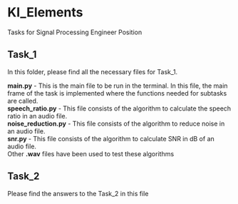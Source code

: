 # KI_Elements
Tasks for Signal Processing Engineer Position

## Task_1
In this folder, please find all the necessary files for Task_1.

**main.py** - This is the main file to be run in the terminal. In this file, the main frame of the task is implemented where the functions needed for subtasks are called. <br>
**speech_ratio.py** - This file consists of the algorithm to calculate the speech ratio in an audio file.<br>
**noise_reduction.py** - This file consists of the algorithm to reduce noise in an audio file.<br>
**snr.py** - This file consists of the algorithm to calculate SNR in dB of an audio file.<br>
Other **.wav** files have been used to test these algorithms

## Task_2
Please find the answers to the Task_2 in this file
